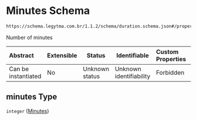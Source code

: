 # Minutes Schema

```txt
https://schema.legytma.com.br/1.1.2/schema/duration.schema.json#/properties/minutes
```

Number of minutes


| Abstract            | Extensible | Status         | Identifiable            | Custom Properties | Additional Properties | Access Restrictions | Defined In                                                                      |
| :------------------ | ---------- | -------------- | ----------------------- | :---------------- | --------------------- | ------------------- | ------------------------------------------------------------------------------- |
| Can be instantiated | No         | Unknown status | Unknown identifiability | Forbidden         | Allowed               | none                | [duration.schema.json\*](../schema/duration.schema.json) |

## minutes Type

`integer` ([Minutes](duration-properties-minutes.md))
